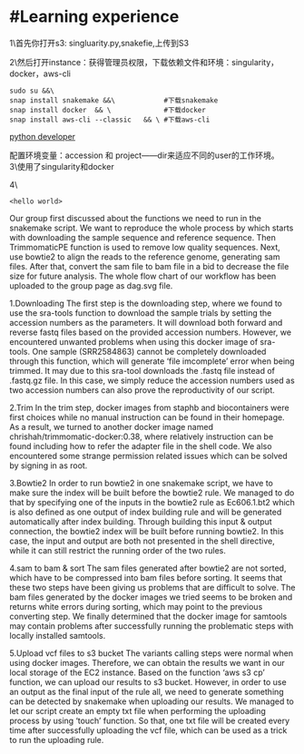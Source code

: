#Learning experience
=

1\首先你打开s3: singluarity.py,snakefie,上传到S3


2\然后打开instance：获得管理员权限，下载依赖文件和环境：singularity，docker，aws-cli

```
sudo su &&\
snap install snakemake &&\            #下载snakemake
snap install docker  && \             #下载docker
snap install aws-cli --classic   && \ #下载aws-cli
```

[python developer](https://github.com/bilke/snakemake/commit/704e38a44e2e5e54af6af66090e0140b0d2ad075#diff-80031b2d8f48ac13272fca9b904be01b585b2e2764fe88d8e932790d241016bfR176-R185)




配置环境变量：accession 和 project——dir来适应不同的user的工作环境。
3\使用了singularity和docker

4\



`<hello world>`

Our group first discussed about the functions we need to run in the snakemake script. We want to reproduce the whole process by which starts with downloading the sample sequence and reference sequence. Then TrimmomaticPE function is used to remove low quality sequences. Next, use bowtie2 to align the reads to the reference genome, generating sam files. After that, convert the sam file to bam file in a bid to decrease the file size for future analysis. The whole flow chart of our workflow has been uploaded to the group page as dag.svg file. 

1.Downloading
The first step is the downloading step, where we found to use the sra-tools function to download the sample trials by setting the accession numbers as the parameters. It will download both forward and reverse fastq files based on the provided accession numbers. However, we encountered unwanted problems when using this docker image of sra-tools. One sample (SRR2584863) cannot be completely downloaded through this function, which will generate ‘file imcomplete’ error when being trimmed. It may due to this sra-tool downloads the .fastq file instead of .fastq.gz file. In this case, we simply reduce the accession numbers used as two accession numbers can also prove the reproductivity of our script.

2.Trim
In the trim step, docker images from staphb and biocontainers were first choices while no manual instruction can be found in their homepage. As a result, we turned to another docker image named chrishah/trimmomatic-docker:0.38, where relatively instruction can be found including how to refer the adapter file in the shell code. We also encountered some strange permission related issues which can be solved by signing in as root.

3.Bowtie2
In order to run bowtie2 in one snakemake script, we have to make sure the index will be built before the bowtie2 rule. We managed to do that by specifying one of the inputs in the bowtie2 rule as Ec606.1.bt2 which is also defined as one output of index building rule and will be generated automatically after index building. Through building this input & output connection, the bowtie2 index will be built before running bowtie2. In this case, the input and output are both not presented in the shell directive, while it can still restrict the running order of the two rules.

4.sam to bam & sort
The sam files generated after bowtie2 are not sorted, which have to be compressed into bam files before sorting. It seems that these two steps have been giving us problems that are difficult to solve. The bam files generated by the docker images we tried seems to be broken and returns white errors during sorting, which may point to the previous converting step. We finally determined that the docker image for samtools may contain problems after successfully running the problematic steps with locally installed samtools.

5.Upload vcf files to s3 bucket
The variants calling steps were normal when using docker images. Therefore, we can obtain the results we want in our local storage of the EC2 instance. Based on the function ‘aws s3 cp’ function, we can upload our results to s3 bucket. However, in order to use an output as the final input of the rule all, we need to generate something can be detected by snakemake when uploading our results. We managed to let our script create an empty txt file when performing the uploading process by using ‘touch’ function. So that, one txt file will be created every time after successfully uploading the vcf file, which can be used as a trick to run the uploading rule.
